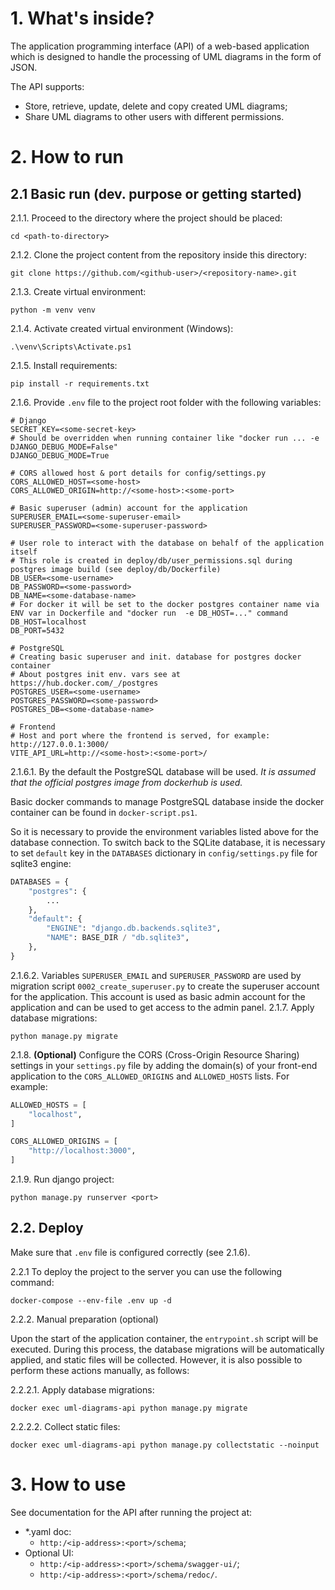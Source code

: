 # 1. What's inside?

The application programming interface (API) of a web-based application which is designed to handle the processing of UML diagrams in the form of JSON.

The API supports:
- Store, retrieve, update, delete and copy created UML diagrams;
- Share UML diagrams to other users with different permissions.

# 2. How to run

## 2.1 Basic run (dev. purpose or getting started)

2.1.1. Proceed to the directory where the project should be placed:
```commandline
cd <path-to-directory>
```
2.1.2. Clone the project content from the repository inside this directory:
```commandline
git clone https://github.com/<github-user>/<repository-name>.git
```
2.1.3. Create virtual environment:
```commandline
python -m venv venv
```
2.1.4. Activate created virtual environment (Windows):
```commandline
.\venv\Scripts\Activate.ps1
```
2.1.5. Install requirements:
```commandline
pip install -r requirements.txt
```
2.1.6. Provide `.env` file to the project root folder with the following variables:
```env
# Django
SECRET_KEY=<some-secret-key>
# Should be overridden when running container like "docker run ... -e DJANGO_DEBUG_MODE=False"
DJANGO_DEBUG_MODE=True

# CORS allowed host & port details for config/settings.py
CORS_ALLOWED_HOST=<some-host>
CORS_ALLOWED_ORIGIN=http://<some-host>:<some-port>

# Basic superuser (admin) account for the application
SUPERUSER_EMAIL=<some-superuser-email>
SUPERUSER_PASSWORD=<some-superuser-password>

# User role to interact with the database on behalf of the application itself
# This role is created in deploy/db/user_permissions.sql during postgres image build (see deploy/db/Dockerfile)
DB_USER=<some-username>
DB_PASSWORD=<some-password>
DB_NAME=<some-database-name>
# For docker it will be set to the docker postgres container name via ENV var in Dockerfile and "docker run  -e DB_HOST=..." command
DB_HOST=localhost
DB_PORT=5432

# PostgreSQL
# Creating basic superuser and init. database for postgres docker container
# About postgres init env. vars see at https://hub.docker.com/_/postgres
POSTGRES_USER=<some-username>
POSTGRES_PASSWORD=<some-password>
POSTGRES_DB=<some-database-name>

# Frontend
# Host and port where the frontend is served, for example: http://127.0.0.1:3000/
VITE_API_URL=http://<some-host>:<some-port>/
```
2.1.6.1. By the default the PostgreSQL database will be used.
*It is assumed that the official postgres image from dockerhub is used.*

Basic docker commands to manage PostgreSQL database inside the docker container can be found in `docker-script.ps1`.

So it is necessary to provide the environment variables listed above for the database connection.
To switch back to the SQLite database, it is necessary to set `default` key in the `DATABASES` dictionary in `config/settings.py` file for sqlite3 engine:
```python
DATABASES = {
    "postgres": {
        ...
    },
    "default": {
        "ENGINE": "django.db.backends.sqlite3",
        "NAME": BASE_DIR / "db.sqlite3",
    },
}
```
2.1.6.2. Variables `SUPERUSER_EMAIL` and `SUPERUSER_PASSWORD` are used by migration script `0002_create_superuser.py` to create the superuser account for the application.
This account is used as basic admin account for the application and can be used to get access to the admin panel.
2.1.7. Apply database migrations:
```commandline
python manage.py migrate
```
2.1.8. **(Optional)** Сonfigure the CORS (Cross-Origin Resource Sharing) settings in your `settings.py` file by adding the domain(s) of your front-end application to the `CORS_ALLOWED_ORIGINS` and `ALLOWED_HOSTS` lists.
For example:
```python
ALLOWED_HOSTS = [
    "localhost",
]

CORS_ALLOWED_ORIGINS = [
    "http://localhost:3000",
]
```
2.1.9. Run django project:
```commandline
python manage.py runserver <port>
```

## 2.2. Deploy

Make sure that `.env` file is configured correctly (see 2.1.6).

2.2.1 To deploy the project to the server you can use the following command:
```shell
docker-compose --env-file .env up -d
```
2.2.2. Manual preparation (optional)

Upon the start of the application container, the `entrypoint.sh` script will be executed.
During this process, the database migrations will be automatically applied, and static files will be collected.
However, it is also possible to perform these actions manually, as follows:

2.2.2.1. Apply database migrations:
```shell
docker exec uml-diagrams-api python manage.py migrate
```
2.2.2.2. Collect static files:
```shell
docker exec uml-diagrams-api python manage.py collectstatic --noinput
```

# 3. How to use

See documentation for the API after running the project at:
- *.yaml doc:
  - `http:/<ip-address>:<port>/schema`;
- Optional UI:
  - `http:/<ip-address>:<port>/schema/swagger-ui/`;
  - `http:/<ip-address>:<port>/schema/redoc/`.
